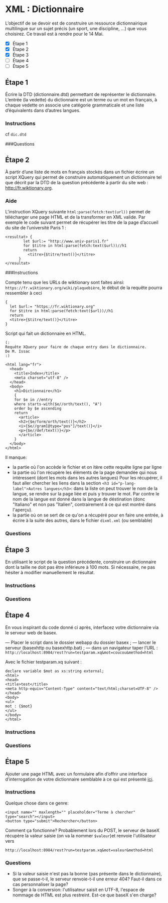 # XML : Dictionnaire

L’objectif de se devoir est de construire un ressource dictionnairique multilingue sur un sujet précis (un sport, une discipline, …) que vous choisirez. Ce travail est à rendre pour le 14 Mai.

* [x] Étape 1
* [x] Étape 2
* [x] Étape 3
* [ ] Étape 4
* [ ] Étape 5

## Étape 1

Écrire la DTD (dictionnaire.dtd) permettant de représenter le dictionnaire. L’entrée (la vedette) du dictionnaire est un terme ou un mot en français, à chaque vedette on associe une catégorie grammaticale et une liste d’équivalents dans d’autres langues.

### Instructions

cf `dic.dtd`

###Questions

## Étape 2

À partir d’une liste de mots en français stockés dans un fichier écrire un script XQuery qui permet de construire automatiquement un dictionnaire tel que décrit par la DTD de la question précédente à partir du site web : http://fr.wiktionary.org.

### Aide

L’instruction XQuery suivante `html:parse(fetch:text(url))` permet de télécharger une page HTML et de la transformer en XML valide. Par exemple le code suivant permet de récupérer les titre de la page d’accueil du site de l’université Paris 1 :
```
<resultat> {
        let $url:= "http://www.univ-paris1.fr"
        for $titre in html:parse(fetch:text($url))//h1
        return
          <titre>{$titre/text()}</titre>
      }
</resultat>
```

###Instructions

Compte tenu que les URLs de wiktionary sont faites ainsi: `https://fr.wiktionary.org/wiki/plaquebière`, le début de la requête pourra ressembler à ceci

```
{
  let $url:= "https://fr.wiktionary.org"
  for $titre in html:parse(fetch:text($url))//h1
  return
  <titre>{$titre/text()}</titre>
}
```

Script qui fait un dictionnaire en HTML.
```
(:
Requête XQuery pour faire de chaque entry dans le dictionnaire.
De M. Issac
:)

<html lang="fr">
  <head>
    <title>Index</title>
    <meta charset="utf-8" />
  </head>
  <body>
    <h1>Dictionnaire</h1>
    {
    for $e in //entry
    where starts-with($e//orth/text(), "A")
    order by $e ascending
    return
      <article>
      <h2>{$e/form/orth/text()}</h2>
      <i>{$e//gram[@type="pos"]/text()}</i>
      <p>{$e//def/text()}</p>
      </article>
    }
  </body>
</html>
```

Il manque:

* la partie où l'on accède le fichier et on itère cette requête ligne par ligne
* la partie où l'on récupère les éléments de la page demandée qui nous intéressent (dont les mots dans les autres langues)
  Pour les récupérer, il faut aller chercher les liens dans la section `<h3 id="p-lang-label">Autres langues</h3>`: dans la liste on peut trouver le nom de la langue, se rendre sur la page liée et puis y trouver le mot.
  Par contre le nom de la langue est donné dans la langue de déstination (donc "Italiano" et non pas "Italien", contrairement à ce qui est montré dans l'aperçu).
* la partie où on se sert de ce qu'on a récupéré pour en faire une entrée, à écrire à la suite des autres, dans le fichier `dixml.xml` (ou semblable)



### Questions

## Étape 3

En utilisant le script de la question précédente, construire un dictionnaire dont la taille ne doit pas être inférieure à 100 mots.
Si nécessaire, ne pas hésiter à modifier manuellement le résultat.

### Instructions
### Questions

## Étape 4

En vous inspirant du code donné ci après, interfacez votre dictionnaire via le serveur web de basex.

— Placer le script dans le dossier webapp du dossier basex ; — lancer le serveur (basexhttp ou basexhttp.bat) ;
— dans un navigateur taper l’URL : `http://localhost:8984/rest?run=testparam.xq&mot=coucou&method=html`

Avec le fichier testparam.xq suivant :
```
declare variable $mot as xs:string external;
<html>
<head>
<title>test</title>
<meta http-equiv="Content-Type" content="text/html;charset=UTF-8" />
</head>
<body>
<ul>
mot : {$mot}
</ul>
</body>
</html>
```

### Instructions
### Questions

## Étape 5

Ajouter une page HTML avec un formulaire afin d’offrir une interface d’interrogation de votre dictionnaire semblable à ce qui est présenté [ici](./apercu.png).

### Instructions

Quelque chose dans ce genre:
```
<input name="" maxlength="" placeholder="Terme à chercher" type="search"></input>
<button type="submit">Rechercher</button>
```

Comment ça fonctionne?
Probablement lors du POST, le serveur de baseX récupère la valeur saisie (on va la nommer `$valeur`)et renvoie l'utilisateur vers
```
http://localhost:8984/rest?run=testparam.xq&mot=valeur&method=html
```

### Questions

* Si la valeur saisie n'est pas la bonne (pas présente dans le dictionnaire), que se passe-t-il, le serveur renvoie-t-il une erreur 404? Faut-il dans ce cas personnaliser la page?
* Songer à la conversion: l'utilisateur saisit en UTF-8, l'espace de nommage de HTML est plus restreint. Est-ce que baseX s'en charge?
